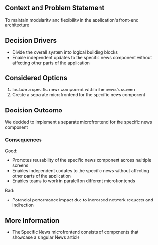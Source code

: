## Context and Problem Statement
To maintain modularity and flexibility in the application's front-end architecture
## Decision Drivers
* Divide the overall system into logical building blocks
* Enable independent updates to the specific news component without affecting other parts of the application
## Considered Options
1. Include a specific news component within the news's screen
2. Create a separate microfrontend for the specific news component
## Decision Outcome
We decided to implement a separate microfrontend for the specific news component 
### Consequences
Good:
* Promotes reusability of the specific news component across multiple screens
* Enables independent updates to the specific news without affecting other parts of the application
* Enables teams to work in paralell on different microfrontends

Bad:
* Potencial performance impact due to increased network requests and indirection
## More Information
* The Specific News microfrontend consists of components that showcase a singular News article

